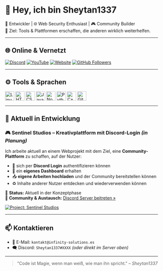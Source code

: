 # 👋 Hey, ich bin Sheytan1337

👾 Entwickler | 🌐 Web Security Enthusiast | 🎮 Community Builder  
🎯 Ziel: Tools & Plattformen erschaffen, die anderen wirklich weiterhelfen.

---

## 🌐 Online & Vernetzt

[![Discord](https://img.shields.io/discord/907742604953804811?style=flat-square&logo=discord&label=Discord)](https://discord.gg/SV4Kk88wKc)
[![YouTube](https://img.shields.io/badge/YouTube-Sheytan1337-red?style=flat-square&logo=youtube)](https://www.youtube.com/channel/UCt00SFqoLi7BjmejezmCZ6g)
[![Website](https://img.shields.io/website?down_color=red&down_message=Offline&label=Website&style=flat-square&up_color=darkgreen&up_message=Online&url=https%3A%2F%2Finfinity-solutions.es)](https://infinity-solutions.es)
[![GitHub Followers](https://img.shields.io/github/followers/Sheytan1337?style=flat-square&logo=github)](https://github.com/Sheytan1337)

---

## ⚙️ Tools & Sprachen

<p align="left">
  <img height="30" src="https://cdn.jsdelivr.net/gh/devicons/devicon/icons/linux/linux-original.svg" alt="Linux"/>
  <img height="30" src="https://cdn.jsdelivr.net/gh/devicons/devicon/icons/html5/html5-plain.svg" alt="HTML"/>
  <img height="30" src="https://cdn.jsdelivr.net/gh/devicons/devicon/icons/css3/css3-plain.svg" alt="CSS"/>
  <img height="30" src="https://cdn.jsdelivr.net/gh/devicons/devicon/icons/javascript/javascript-plain.svg" alt="JavaScript"/>
  <img height="30" src="https://cdn.jsdelivr.net/gh/devicons/devicon/icons/nodejs/nodejs-original.svg" alt="Node.js"/>
  <img height="30" src="https://cdn.jsdelivr.net/gh/devicons/devicon/icons/python/python-plain.svg" alt="Python"/>
  <img height="30" src="https://cdn.jsdelivr.net/gh/devicons/devicon/icons/cplusplus/cplusplus-line.svg" alt="C++"/>
  <img height="30" src="https://cdn.jsdelivr.net/gh/devicons/devicon/icons/github/github-original.svg" alt="GitHub"/>
</p>

---

## 🚀 Aktuell in Entwicklung

### 🎮 **Sentinel Studios** – Kreativplattform mit Discord-Login *(in Planung)*

Ich arbeite aktuell an einem Webprojekt mit dem Ziel, eine **Community-Plattform** zu schaffen, auf der Nutzer:

- 🔐 sich per **Discord Login** authentifizieren können  
- 🧾 ein **eigenes Dashboard** erhalten  
- 📤 **eigene Arbeiten hochladen** und der Community bereitstellen können  
- ♻️ Inhalte anderer Nutzer entdecken und wiederverwenden können  

📌 **Status:** Aktuell in der Konzeptphase  
📍 **Community & Austausch:** [Discord Server beitreten »](https://discord.gg/SV4Kk88wKc)

[![Project: Sentinel Studios](https://img.shields.io/badge/Sentinel_Studios-Discord_Community-orange?style=for-the-badge&logo=discord&logoColor=white)](https://discord.gg/SV4Kk88wKc)

---

## 📫 Kontaktieren

- 📧 E-Mail: `kontakt@infinity-solutions.es`  
- 🗨️ Discord: `Sheytan1337#XXXX` *(oder direkt im Server oben)*

---

> "Code ist Magie, wenn man weiß, wie man ihn spricht." – *Sheytan1337*
